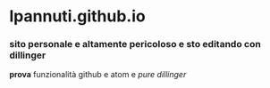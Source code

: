 # lpannuti.github.io
### sito personale e altamente pericoloso e sto editando con dillinger
**prova** funzionalità github e atom
e _pure dillinger_
